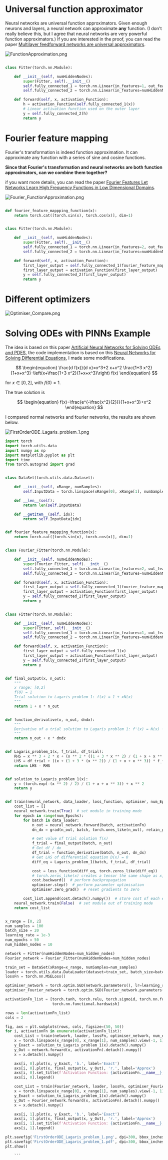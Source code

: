 # Universal function approximator
Neural networks are universal function approximators. 
Given enough neurons and layers, a neural network can approximate **any** function.
(I don't really believe this, but I agree that neural networks are very powerful function approximators.)
If you are interested in the proof, you can read the paper [Multilayer feedforward networks are universal approximators](https://github.com/JIAOJIAOMEI/Universal-function-approximator-and-PINNs/blob/main/1989-Multilayer%20feedforward%20networks%20are%20universal%20approximators.pdf).

![FunctionApproximation.png](FunctionApproximation.png)

```python

class Fitter(torch.nn.Module):

    def __init__(self, numHiddenNodes):
        super(Fitter, self).__init__()
        self.fully_connected_1 = torch.nn.Linear(in_features=1, out_features=numHiddenNodes)
        self.fully_connected_2 = torch.nn.Linear(in_features=numHiddenNodes, out_features=1)

    def forward(self, x, activation_Function):
        h = activation_Function(self.fully_connected_1(x))
        # Linear activation function used on the outer layer
        y = self.fully_connected_2(h)
        return y

```

# Fourier feature mapping

Fourier's transformation is indeed function approximation.
It can approximate any function with a series of sine and cosine functions.

**Since that Fourier's transformation and neural networks are both function approximators, can we combine them together?**

if you want more details, you can read the paper [Fourier Features Let Networks Learn High Frequency Functions in Low Dimensional Domains](https://github.com/JIAOJIAOMEI/Universal-function-approximator-and-PINNs/blob/main/Fourier%20Features%20Let%20Networks%20Learn%20High%20Frequency%20Functions%20in%20Low%20Dimensional%20Domains.pdf).

![Fourier_FunctionApproximation.png](Fourier_FunctionApproximation.png)

```python

def fourier_feature_mappping_function(x):
    return torch.cat([torch.sin(x), torch.cos(x)], dim=1)


class Fitter(torch.nn.Module):

    def __init__(self, numHiddenNodes):
        super(Fitter, self).__init__()
        self.fully_connected_1 = torch.nn.Linear(in_features=2, out_features=numHiddenNodes)
        self.fully_connected_2 = torch.nn.Linear(in_features=numHiddenNodes, out_features=1)

    def forward(self, x, activation_Function):
        first_layer_output = self.fully_connected_1(fourier_feature_mappping_function(x))
        first_layer_output = activation_Function(first_layer_output)
        y = self.fully_connected_2(first_layer_output)
        return y

```

# Different optimizers

![Optimiser_Compare.png](Optimiser_Compare.png)

# Solving ODEs with PINNs Example

The idea is based on this paper [Artificial Neural Networks for Solving ODEs and PDES](https://github.com/JIAOJIAOMEI/Universal-function-approximator-and-PINNs/blob/main/1998-Artificial%20Neural%20Networks%20for%20Solving%20ODEs%20and%20PDES.pdf),
the code implementation is based on this [Neural Networks for Solving Differential Equations](https://github.com/JIAOJIAOMEI/Universal-function-approximator-and-PINNs/blob/main/main%20reference%20for%20this%20project.pdf), I made some modifications.


$$
\begin{equation}
\frac{d f(x)}{d x}=x^3+2 x+x^2 \frac{1+3 x^2}{1+x+x^3}-\left(x+\frac{1+3 x^2}{1+x+x^3}\right) f(x)
\end{equation}
$$


for $x \in[0,2]$, with $f(0)=1$.

The true solution is 


$$
\begin{equation}
f(x)=\frac{e^{-\frac{x^2}{2}}}{1+x+x^3}+x^2
\end{equation}
$$

I compared normal networks and fourier networks, the results are shown below.

![FirstOrderODE_Lagaris_problem_1.png](FirstOrderODE_Lagaris_problem_1.png)

```python
import torch
import torch.utils.data
import numpy as np
import matplotlib.pyplot as plt
import time
from torch.autograd import grad


class DataSet(torch.utils.data.Dataset):

    def __init__(self, xRange, numSamples):
        self.InputData = torch.linspace(xRange[0], xRange[1], numSamples, requires_grad=True).view(-1, 1)

    def __len__(self):
        return len(self.InputData)

    def __getitem__(self, idx):
        return self.InputData[idx]


def fourier_feature_mappping_function(x):
    return torch.cat([torch.sin(x), torch.cos(x)], dim=1)


class Fourier_Fitter(torch.nn.Module):

    def __init__(self, numHiddenNodes):
        super(Fourier_Fitter, self).__init__()
        self.fully_connected_1 = torch.nn.Linear(in_features=2, out_features=numHiddenNodes)
        self.fully_connected_2 = torch.nn.Linear(in_features=numHiddenNodes, out_features=1)

    def forward(self, x, activation_Function):
        first_layer_output = self.fully_connected_1(fourier_feature_mappping_function(x))
        first_layer_output = activation_Function(first_layer_output)
        y = self.fully_connected_2(first_layer_output)
        return y


class Fitter(torch.nn.Module):

    def __init__(self, numHiddenNodes):
        super(Fitter, self).__init__()
        self.fully_connected_1 = torch.nn.Linear(in_features=1, out_features=numHiddenNodes)
        self.fully_connected_2 = torch.nn.Linear(in_features=numHiddenNodes, out_features=1)

    def forward(self, x, activation_Function):
        first_layer_output = self.fully_connected_1(x)
        first_layer_output = activation_Function(first_layer_output)
        y = self.fully_connected_2(first_layer_output)
        return y


def final_output(x, n_out):
    """
    x range: [0,2]
    f(0) = 1
    Trial solution to Lagaris problem 1: f(x) = 1 + xN(x)
    """
    return 1 + x * n_out


def function_derivative(x, n_out, dndx):
    """
    Derivative of a trial solution to Lagaris problem 1: f'(x) = N(x) + xN'(x)
    """
    return n_out + x * dndx


def Lagaris_problem_1(x, f_trial, df_trial):
    RHS = x ** 3 + 2 * x + (x ** 2 * ((1 + 3 * x ** 2) / (1 + x + x ** 3)))
    LHS = df_trial + ((x + (1 + 3 * (x ** 2)) / (1 + x + x ** 3)) * f_trial)
    return LHS - RHS


def solution_to_Lagaris_problem_1(x):
    y = (torch.exp(-(x ** 2) / 2) / (1 + x + x ** 3)) + x ** 2
    return y


def train(neural_network, data_loader, loss_function, optimiser, num_Epochs, activationFn):
    cost_list = []
    neural_network.train(True)  # set module in training mode
    for epoch in range(num_Epochs):
        for batch in data_loader:
            n_out = neural_network.forward(batch, activationFn)
            dn_dx = grad(n_out, batch, torch.ones_like(n_out), retain_graph=True)[0]

            # Get value of trial solution f(x)
            f_trial = final_output(batch, n_out)
            # Get df / dx
            df_trial = function_derivative(batch, n_out, dn_dx)
            # Get LHS of differential equation D(x) = 0
            diff_eq = Lagaris_problem_1(batch, f_trial, df_trial)

            cost = loss_function(diff_eq, torch.zeros_like(diff_eq))
            # torch.zeros_like(x) creates a tensor the same shape as x, filled with 0's
            cost.backward()  # perform backpropagation
            optimiser.step()  # perform parameter optimisation
            optimiser.zero_grad()  # reset gradients to zero

        cost_list.append(cost.detach().numpy())  # store cost of each epoch
    neural_network.train(False)  # set module out of training mode
    return cost_list


x_range = [0, 2]
num_samples = 100
batch_size = 20
learning_rate = 1e-3
num_epochs = 50
num_hidden_nodes = 10

network = Fitter(numHiddenNodes=num_hidden_nodes)
Fourier_network = Fourier_Fitter(numHiddenNodes=num_hidden_nodes)

train_set = DataSet(xRange=x_range, numSamples=num_samples)
loader = torch.utils.data.DataLoader(dataset=train_set, batch_size=batch_size, shuffle=True)
lossFn = torch.nn.MSELoss()

optimiser_network = torch.optim.SGD(network.parameters(), lr=learning_rate)
optimiser_Fourier_network = torch.optim.SGD(Fourier_network.parameters(), lr=learning_rate)

activationFn_list = [torch.tanh, torch.relu, torch.sigmoid, torch.nn.functional.leaky_relu, torch.nn.functional.elu,
                     torch.nn.functional.hardswish]

rows = len(activationFn_list)
cols = 2

fig, axs = plt.subplots(rows, cols, figsize=(50, 50))
for i, activationFn in enumerate(activationFn_list):
    cost_List = train(network, loader, lossFn, optimiser_network, num_epochs, activationFn)
    x = torch.linspace(x_range[0], x_range[1], num_samples).view(-1, 1)
    y_Exact = solution_to_Lagaris_problem_1(x).detach().numpy()
    y_Out = network.forward(x, activationFn).detach().numpy()
    x = x.detach().numpy()

    axs[i, 0].plot(x, y_Exact, 'b.', label='Exact')
    axs[i, 0].plot(x, final_output(x, y_Out), 'r.', label='Approx')
    axs[i, 0].set_title(f'Activation Function: {activationFn.__name__}, Neural Fitter,{num_epochs} Epochs')
    axs[i, 0].legend()

    cost_List = train(Fourier_network, loader, lossFn, optimiser_Fourier_network, num_epochs, activationFn)
    x = torch.linspace(x_range[0], x_range[1], num_samples).view(-1, 1)
    y_Exact = solution_to_Lagaris_problem_1(x).detach().numpy()
    y_Out = Fourier_network.forward(x, activationFn).detach().numpy()
    x = x.detach().numpy()

    axs[i, 1].plot(x, y_Exact, 'b.', label='Exact')
    axs[i, 1].plot(x, final_output(x, y_Out), 'r.', label='Approx')
    axs[i, 1].set_title(f'Activation Function: {activationFn.__name__}, Fourier Fitter,{num_epochs} Epochs')
    axs[i, 1].legend()

plt.savefig('FirstOrderODE_Lagaris_problem_1.png', dpi=300, bbox_inches='tight', pad_inches=0.1)
plt.savefig('FirstOrderODE_Lagaris_problem_1.pdf', dpi=300, bbox_inches='tight', pad_inches=0.1)
plt.show()
    
    ```
